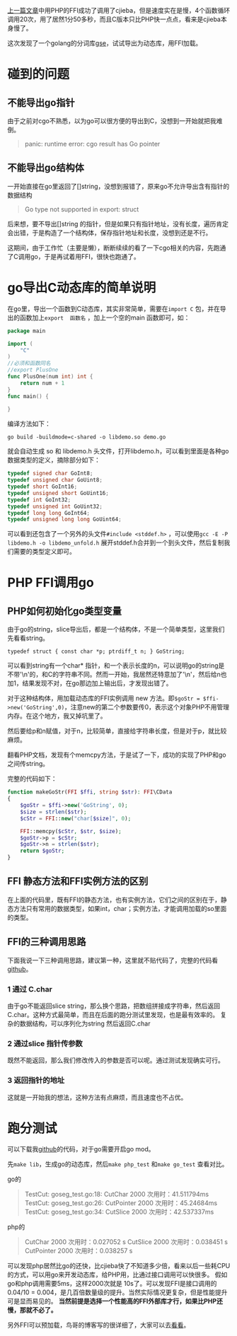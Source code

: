 [上一篇文章](https://github.com/dwdcth/phpjieba_ffi)中用PHP的FFI成功了调用了cjieba，但是速度实在是慢，4个函数循环调用20次，用了居然1分50多秒，而且C版本只比PHP快一点点，看来是cjieba本身慢了。

这次发现了一个golang的分词库[gse](https://github.com/go-ego/gse)，试试导出为动态库，用FFI加载。

# 碰到的问题

## 不能导出go指针

由于之前对cgo不熟悉，以为go可以很方便的导出到C，没想到一开始就把我难倒。

> panic: runtime error: cgo result has Go pointer

##  不能导出go结构体

一开始直接在go里返回了[]string，没想到报错了，原来go不允许导出含有指针的数据结构

>  Go type not supported in export: struct

后来想，要不导出[]string 的指针，但是如果只有指针地址，没有长度，遍历肯定会出错，于是构造了一个结构体，保存指针地址和长度，没想到还是不行。

这期间，由于工作忙（主要是懒），断断续续的看了一下cgo相关的内容，先跑通了C调用go，于是再试着用FFI，很快也跑通了。

# go导出C动态库的简单说明

在go里，导出一个函数到C动态库，其实非常简单，需要在`import C` 包，并在导出的函数加上`export  函数名` ，加上一个空的main 函数即可，如：

```go
package main

import (
	"C"
)
//必须和函数同名
//export PlusOne
func PlusOne(num int) int {
	return num + 1
}
func main() {
	
}

```

编译方法如下：

`go build -buildmode=c-shared -o libdemo.so demo.go`

就会自动生成 so 和 libdemo.h 头文件，打开libdemo.h，可以看到里面是各种go 数据类型的定义，摘除部分如下：

```c
typedef signed char GoInt8;
typedef unsigned char GoUint8;
typedef short GoInt16;
typedef unsigned short GoUint16;
typedef int GoInt32;
typedef unsigned int GoUint32;
typedef long long GoInt64;
typedef unsigned long long GoUint64;
```

可以看到还包含了一个另外的头文件`#include <stddef.h>` ，可以使用`gcc -E -P  libdemo.h -o libdemo_unfold.h`  展开stddef.h合并到一个到头文件，然后复制我们需要的类型定义即可。

# PHP FFI调用go

## PHP如何初始化go类型变量

由于go的string，slice导出后，都是一个结构体，不是一个简单类型，这里我们先看看string。

`typedef struct { const char *p; ptrdiff_t n; } GoString;`

可以看到string有一个char* 指针，和一个表示长度的n，可以说明go的string是不带'\n'的，和C的字符串不同。然而一开始，我居然还特意加了'\n'，然后给n也加1，结果发现不对，在go那边加上输出后，才发现出错了。

对于这种结构体，用加载动态库的FFI实例调用 new 方法。即`$goStr = $ffi->new('GoString',0)`，注意new的第二个参数要传0，表示这个对象PHP不用管理内存。在这个地方，我又掉坑里了。

然后要给p和n赋值，对于n，比较简单，直接给字符串长度，但是对于p，就比较麻烦。 

翻看PHP文档，发现有个memcpy方法，于是试了一下，成功的实现了PHP和go之间传string。

完整的代码如下：

```php
function makeGoStr(FFI $ffi, string $str): FFI\CData
{
    $goStr = $ffi->new('GoString', 0);
    $size = strlen($str);
    $cStr = FFI::new("char[$size]", 0);

    FFI::memcpy($cStr, $str, $size);
    $goStr->p = $cStr;
    $goStr->n = strlen($str);
    return $goStr;
}
```

## FFI 静态方法和FFI实例方法的区别

在上面的代码里，既有FFI的静态方法，也有实例方法，它们之间的区别在于，静态方法只有常用的数据类型，如果int，char；实例方法，才能调用加载的so里面的类型。



## FFI的三种调用思路

下面我说一下三种调用思路，建议第一种，这里就不贴代码了，完整的代码看[github](https://github.com/dwdcth/php_golang_ffi)。

### 1 通过 C.char

由于go不能返回slice string，那么换个思路，把数组拼接成字符串，然后返回C.char。这种方式最简单，而且在后面的跑分测试里发现，也是最有效率的。
复杂的数据结构，可以序列化为string 然后返回C.char

### 2 通过slice 指针传参数

既然不能返回，那么我们修改传入的参数是否可以呢。通过测试发现确实可行。

### 3 返回指针的地址

这就是一开始我的想法，这种方法有点麻烦，而且速度也不占优。



# 跑分测试

可以下载我[github](https://github.com/dwdcth/php_golang_ffi)的代码，对于go需要开启go mod。

先`make lib`，生成go的动态库，然后`make php_test` 和`make go_test` 查看对比。

go的

>  TestCut: goseg_test.go:18: CutChar 2000 次用时：41.511794ms
>  TestCut: goseg_test.go:26: CutPointer 2000 次用时：45.24684ms
>  TestCut: goseg_test.go:34: CutSlice 2000 次用时：42.537337ms

php的

> CutChar 2000 次用时：0.027052 s
> CutSlice 2000 次用时：0.038451 s
> CutPointer 2000 次用时：0.038257 s

可以发现php居然比go的还快，比cjieba快了不知道多少倍，看来以后一些耗CPU的方式，可以用go来开发动态库，给PHP用，比通过接口调用可以快很多。
假如go和php调用需要5ms，这样2000次就是 10s了。可以发现FFI是接口调用的0.04/10 = 0.004，是几百倍数量级的提升。当然实际情况更复杂，但是性能提升可是显而易见的。
**当然前提是选择一个性能高的FFI外部库才行，如果比PHP还慢，那就不必了。**

另外FFI可以预加载，鸟哥的博客写的很详细了，大家可以去[看看](https://www.laruence.com/2020/03/11/5475.html)。



